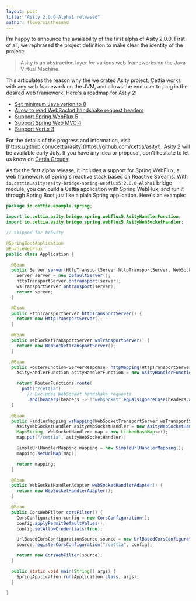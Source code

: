 ```yaml
---
layout: post
title: "Asity 2.0.0-Alpha1 released"
author: flowersinthesand
---
```


I'm happy to announce the availability of the first alpha of Asity 2.0.0. First of all, we rephrased the project definition to make clear the identity of the project:

> Asity is an abstraction layer for various web frameworks on the Java Virtual Machine.

This articulates the reason why the we crated Asity project; Cettia works with any web framework on the JVM, and allows the end user to plug in the desired web framework. Here's a roadmap for Astiy 2:

- [Set minimum Java verion to 8](https://github.com/cettia/asity/issues/11)
- [Allow to read WebSocket handshake request headers](https://github.com/cettia/asity/issues/12)
- [Support Spring WebFlux 5](https://github.com/cettia/asity/issues/10)
- [Support Spring Web MVC 4](https://github.com/cettia/asity/issues/13)
- [Support Vert.x 3](https://github.com/cettia/asity/issues/9)

For the details of the progress and information, visit [https://github.com/cettia/asity](https://github.com/cettia/asity/). Asity 2 will be available early July. If you have any idea or proposal, don't hesitate to let us know on [Cettia Groups](http://groups.google.com/group/cettia)!

As for the first alpha release, it includes a support for Spring WebFlux, a web framework of Spring's reactive stack based on Reactive Streams. With `io.cettia.asity:asity-bridge-spring-webflux5:2.0.0-Alpha1` bridge module, you can build a Cettia application with Spring WebFlux, and run it through Spring Boot just like a plain Spring application. Here's an example:

```java
package io.cettia.example.spring;

import io.cettia.asity.bridge.spring.webflux5.AsityHandlerFunction;
import io.cettia.asity.bridge.spring.webflux5.AsityWebSocketHandler;

// Skipped for brevity

@SpringBootApplication
@EnableWebFlux
public class Application {

  @Bean
  public Server server(HttpTransportServer httpTransportServer, WebSocketTransportServer wsTransportServer) {
    Server server = new DefaultServer();
    httpTransportServer.ontransport(server);
    wsTransportServer.ontransport(server);
    return server;
  }

  @Bean
  public HttpTransportServer httpTransportServer() {
    return new HttpTransportServer();
  }

  @Bean
  public WebSocketTransportServer wsTransportServer() {
    return new WebSocketTransportServer();
  }

  @Bean
  public RouterFunction<ServerResponse> httpMapping(HttpTransportServer httpTransportServer) {
    AsityHandlerFunction asityHandlerFunction = new AsityHandlerFunction().onhttp(httpTransportServer);

    return RouterFunctions.route(
      path("/cettia")
        // Excludes WebSocket handshake requests
        .and(headers(headers -> !"websocket".equalsIgnoreCase(headers.asHttpHeaders().getUpgrade()))), asityHandlerFunction);
  }

  @Bean
  public HandlerMapping wsMapping(WebSocketTransportServer wsTransportServer) {
    AsityWebSocketHandler asityWebSocketHandler = new AsityWebSocketHandler().onwebsocket(wsTransportServer);
    Map<String, WebSocketHandler> map = new LinkedHashMap<>();
    map.put("/cettia", asityWebSocketHandler);

    SimpleUrlHandlerMapping mapping = new SimpleUrlHandlerMapping();
    mapping.setUrlMap(map);

    return mapping;
  }

  @Bean
  public WebSocketHandlerAdapter webSocketHandlerAdapter() {
    return new WebSocketHandlerAdapter();
  }

  @Bean
  public CorsWebFilter corsFilter() {
    CorsConfiguration config = new CorsConfiguration();
    config.applyPermitDefaultValues();
    config.setAllowCredentials(true);

    UrlBasedCorsConfigurationSource source = new UrlBasedCorsConfigurationSource();
    source.registerCorsConfiguration("/cettia", config);

    return new CorsWebFilter(source);
  }

  public static void main(String[] args) {
    SpringApplication.run(Application.class, args);
  }

}
```
